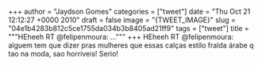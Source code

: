 
+++
author = "Jaydson Gomes"
categories = ["tweet"]
date = "Thu Oct 21 12:12:27 +0000 2010"
draft = false
image = "{TWEET_IMAGE}"
slug = "04e1b4283b812c5ce1755da034b3b8405ad21ff9"
tags = ["tweet"]
title = """HEheeh RT @felipenmoura: ..."""
+++
HEheeh RT @felipenmoura: alguem tem que dizer pras mulheres que essas calças estilo fralda árabe q tao na moda, sao horriveis! Serio!
